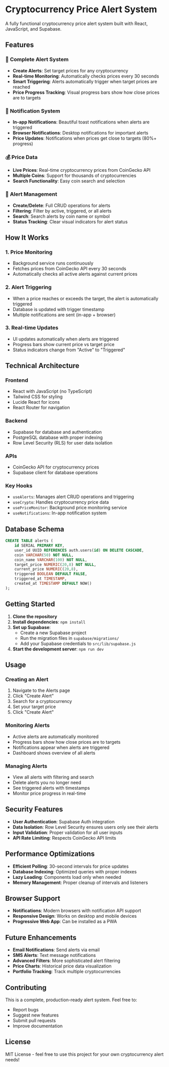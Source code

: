 # Cryptocurrency Price Alert System

A fully functional cryptocurrency price alert system built with React, JavaScript, and Supabase.

## Features

### 🚨 **Complete Alert System**
- **Create Alerts**: Set target prices for any cryptocurrency
- **Real-time Monitoring**: Automatically checks prices every 30 seconds
- **Smart Triggering**: Alerts automatically trigger when target prices are reached
- **Price Progress Tracking**: Visual progress bars show how close prices are to targets

### 🔔 **Notification System**
- **In-app Notifications**: Beautiful toast notifications when alerts are triggered
- **Browser Notifications**: Desktop notifications for important alerts
- **Price Updates**: Notifications when prices get close to targets (80%+ progress)

### 💰 **Price Data**
- **Live Prices**: Real-time cryptocurrency prices from CoinGecko API
- **Multiple Coins**: Support for thousands of cryptocurrencies
- **Search Functionality**: Easy coin search and selection

### 🎯 **Alert Management**
- **Create/Delete**: Full CRUD operations for alerts
- **Filtering**: Filter by active, triggered, or all alerts
- **Search**: Search alerts by coin name or symbol
- **Status Tracking**: Clear visual indicators for alert status

## How It Works

### 1. **Price Monitoring**
- Background service runs continuously
- Fetches prices from CoinGecko API every 30 seconds
- Automatically checks all active alerts against current prices

### 2. **Alert Triggering**
- When a price reaches or exceeds the target, the alert is automatically triggered
- Database is updated with trigger timestamp
- Multiple notifications are sent (in-app + browser)

### 3. **Real-time Updates**
- UI updates automatically when alerts are triggered
- Progress bars show current price vs target price
- Status indicators change from "Active" to "Triggered"

## Technical Architecture

### **Frontend**
- React with JavaScript (no TypeScript)
- Tailwind CSS for styling
- Lucide React for icons
- React Router for navigation

### **Backend**
- Supabase for database and authentication
- PostgreSQL database with proper indexing
- Row Level Security (RLS) for user data isolation

### **APIs**
- CoinGecko API for cryptocurrency prices
- Supabase client for database operations

### **Key Hooks**
- `useAlerts`: Manages alert CRUD operations and triggering
- `useCrypto`: Handles cryptocurrency price data
- `usePriceMonitor`: Background price monitoring service
- `useNotifications`: In-app notification system

## Database Schema

```sql
CREATE TABLE alerts (
    id SERIAL PRIMARY KEY,
    user_id UUID REFERENCES auth.users(id) ON DELETE CASCADE,
    coin VARCHAR(50) NOT NULL,
    coin_name VARCHAR(100) NOT NULL,
    target_price NUMERIC(20,8) NOT NULL,
    current_price NUMERIC(20,8),
    triggered BOOLEAN DEFAULT FALSE,
    triggered_at TIMESTAMP,
    created_at TIMESTAMP DEFAULT NOW()
);
```

## Getting Started

1. **Clone the repository**
2. **Install dependencies**: `npm install`
3. **Set up Supabase**:
   - Create a new Supabase project
   - Run the migration files in `supabase/migrations/`
   - Add your Supabase credentials to `src/lib/supabase.js`
4. **Start the development server**: `npm run dev`

## Usage

### Creating an Alert
1. Navigate to the Alerts page
2. Click "Create Alert"
3. Search for a cryptocurrency
4. Set your target price
5. Click "Create Alert"

### Monitoring Alerts
- Active alerts are automatically monitored
- Progress bars show how close prices are to targets
- Notifications appear when alerts are triggered
- Dashboard shows overview of all alerts

### Managing Alerts
- View all alerts with filtering and search
- Delete alerts you no longer need
- See triggered alerts with timestamps
- Monitor price progress in real-time

## Security Features

- **User Authentication**: Supabase Auth integration
- **Data Isolation**: Row Level Security ensures users only see their alerts
- **Input Validation**: Proper validation for all user inputs
- **API Rate Limiting**: Respects CoinGecko API limits

## Performance Optimizations

- **Efficient Polling**: 30-second intervals for price updates
- **Database Indexing**: Optimized queries with proper indexes
- **Lazy Loading**: Components load only when needed
- **Memory Management**: Proper cleanup of intervals and listeners

## Browser Support

- **Notifications**: Modern browsers with notification API support
- **Responsive Design**: Works on desktop and mobile devices
- **Progressive Web App**: Can be installed as a PWA

## Future Enhancements

- **Email Notifications**: Send alerts via email
- **SMS Alerts**: Text message notifications
- **Advanced Filters**: More sophisticated alert filtering
- **Price Charts**: Historical price data visualization
- **Portfolio Tracking**: Track multiple cryptocurrencies

## Contributing

This is a complete, production-ready alert system. Feel free to:
- Report bugs
- Suggest new features
- Submit pull requests
- Improve documentation

## License

MIT License - feel free to use this project for your own cryptocurrency alert needs!
